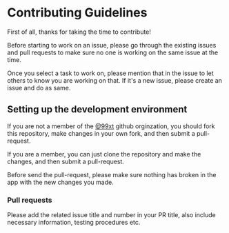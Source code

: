 # Contributing Guidelines

First of all, thanks for taking the time to contribute!

Before starting to work on an issue, please go through the existing issues and pull requests to make sure no one is working on the same issue at the time.

Once you select a task to work on, please mention that in the issue to let others to know you are working on that. If it's a new issue, please create an issue and do as same.

## Setting up the development environment

If you are not a member of the [@99xt](https://github.com/99xt) github orginzation, you should fork this repository, make changes in your own fork, and then submit a pull-request. 

If you are a member, you can just clone the repository and make the changes, and then submit a pull-request.

Before send the pull-request, please make sure nothing has broken in the app with the new changes you made.

### Pull requests

Please add the related issue title and number in your PR title, also include necessary information, testing procedures etc.
